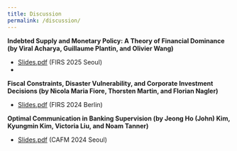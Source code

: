 ```yaml
---
title: Discussion
permalink: /discussion/
---
```


**Indebted Supply and Monetary Policy: A Theory of Financial Dominance (by Viral Acharya, Guillaume Plantin, and Olivier Wang)**    
- [Slides.pdf](/files/FIRS_2025.pdf) (FIRS 2025 Seoul)
- 
**Fiscal Constraints, Disaster Vulnerability, and Corporate Investment Decisions (by Nicola Maria Fiore, Thorsten Martin, and Florian Nagler)**    
- [Slides.pdf](/files/FIRS_2024.pdf) (FIRS 2024 Berlin)     

**Optimal Communication in Banking Supervision (by Jeong Ho (John) Kim, Kyungmin Kim, Victoria Liu, and Noam Tanner)**    
- [Slides.pdf](/files/CAFM_2024.pdf) (CAFM 2024 Seoul)     
